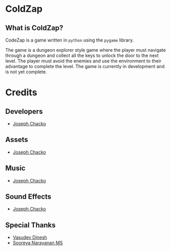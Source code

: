 # ColdZap

## What is ColdZap?

CodeZap is a game written in `python` using the `pygame` library.

The game is a dungeon explorer style game where the player must navigate through a dungeon and collect all
the keys to unlock the door to the next level. The player must avoid the enemies and use the environment to
their advantage to complete the level. The game is currently in development and is not yet complete.

# Credits

## Developers

- [Joseph Chacko](https://github.com/CrystallineXXII)

## Assets

- [Joseph Chacko](https://github.com/CrystallineXXII)

## Music

- [Joseph Chacko](https://github.com/CrystallineXXII)

## Sound Effects

- [Joseph Chacko](https://github.com/CrystallineXXII)

## Special Thanks

- [Vasudev Dinesh](https://github.com/reveerb513)
- [Sooreya Narayanan MS](https://github.com/kraitos100)
